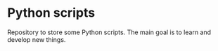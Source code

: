 # Python scripts
Repository to store some Python scripts. The main goal is to learn and develop new things. 

